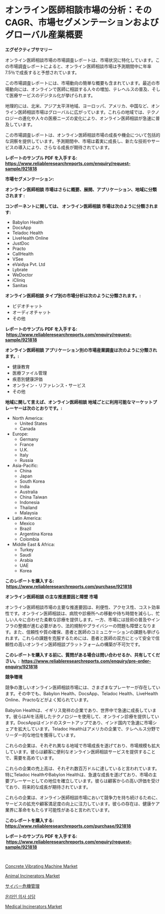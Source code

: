 <p><h1>オンライン医師相談市場の分析：そのCAGR、市場セグメンテーションおよびグローバル産業概要</h1></p><p><strong>エグゼクティブサマリー</strong></p>
<p><p>オンライン医師相談市場の市場調査レポートは、市場状況に特化しています。この市場調査レポートによると、オンライン医師相談市場は予測期間中に年率7.5％で成長すると予想されています。</p><p>この市場調査レポートには、市場動向の簡単な概要も含まれています。最近の市場動向には、オンラインで医師に相談する人々の増加、テレヘルスの普及、そして医療サービスのデジタル化が挙げられます。</p><p>地理的には、北米、アジア太平洋地域、ヨーロッパ、アメリカ、中国など、オンライン医師相談市場はグローバルに広がっています。これらの地域では、テクノロジーの進化や人々の医療ニーズの変化により、オンライン医師相談が急速に普及しています。</p><p>この市場調査レポートは、オンライン医師相談市場の成長や機会について包括的な洞察を提供しています。予測期間中、市場は着実に成長し、新たな技術やサービスの導入により、さらなる成長が期待されています。</p></p>
<p><strong>レポートのサンプル PDF を入手する: <a href="https://www.reliableresearchreports.com/enquiry/request-sample/921818">https://www.reliableresearchreports.com/enquiry/request-sample/921818</a></strong></p>
<p><strong>市場セグメンテーション:</strong></p>
<p><strong> オンライン医師相談 市場はさらに概要、展開、アプリケーション、地域に分類されます :</strong></p>
<p><strong>コンポーネントに関しては、 オンライン医師相談 市場は次のように分類されます: &nbsp;</strong></p>
<p><ul><li>Babylon Health</li><li>DocsApp</li><li>Teladoc Health</li><li>LiveHealth Online</li><li>JustDoc</li><li>Practo</li><li>CallHealth</li><li>VSee</li><li>eVaidya Pvt. Ltd</li><li>Lybrate</li><li>WeDoctor</li><li>iCliniq</li><li>Sanitas</li></ul></p>
<p><strong> オンライン医師相談 タイプ別の市場分析は次のように分類されます。:</strong></p>
<p><ul><li>ビデオチャット</li><li>オーディオチャット</li><li>その他</li></ul></p>
<p><strong>レポートのサンプル PDF を入手する: &nbsp;<a href="https://www.reliableresearchreports.com/enquiry/request-sample/921818">https://www.reliableresearchreports.com/enquiry/request-sample/921818</a></strong></p>
<p><strong> オンライン医師相談 アプリケーション別の市場産業調査は次のように分類されます。:</strong></p>
<p><ul><li>健康教育</li><li>医療ファイル管理</li><li>疾患別健康評価</li><li>オンライン・リファレンス・サービス</li><li>その他</li></ul></p>
<p><strong>地域に関して言えば、オンライン医師相談 地域ごとに利用可能なマーケットプレーヤーは次のとおりです。:</strong></p>
<p><ul>
    <li>
        North America:
        <ul>
            <li>United States</li>
            <li>Canada</li>
        </ul>
    </li>
    <li>
        Europe:
        <ul>
            <li>Germany</li>
            <li>France</li>
            <li>U.K.</li>
            <li>Italy</li>
            <li>Russia</li>
        </ul>
    </li>
    <li>
        Asia-Pacific:
        <ul>
            <li>China</li>
            <li>Japan</li>
            <li>South Korea</li>
            <li>India</li>
            <li>Australia</li>
            <li>China Taiwan</li>
            <li>Indonesia</li>
            <li>Thailand</li>
            <li>Malaysia</li>
        </ul>
    </li>
    <li>
        Latin America:
        <ul>
            <li>Mexico</li>
            <li>Brazil</li>
            <li>Argentina Korea</li>
            <li>Colombia</li>
        </ul>
    </li>
    <li>
        Middle East & Africa:
        <ul>
            <li>Turkey</li>
            <li>Saudi</li>
            <li>Arabia</li>
            <li>UAE</li>
            <li>Korea</li>
        </ul>
    </li>
    </ul></p>
<p><strong>このレポートを購入する: &nbsp;<a href="https://www.reliableresearchreports.com/purchase/921818">https://www.reliableresearchreports.com/purchase/921818</a></strong></p>
<p><strong>オンライン医師相談 の主な推進要因と障壁 市場</strong></p>
<p><p>オンライン医師相談市場の主要な推進要因は、利便性、アクセス性、コスト効率性です。オンライン医師相談は、病院や診療所への移動や待ち時間を減らし、忙しい人々に合わせた柔軟な診療を提供します。一方、市場には技術の普及やインフラの整備が進む必要があり、法的規制やプライバシーの問題も障壁となります。また、信頼性や質の確保、患者と医師のコミュニケーションの課題も挙げられます。これらの課題を克服するためには、患者と医師の双方にとって安全で信頼性の高いオンライン医師相談プラットフォームの構築が不可欠です。</p></p>
<p><strong>このレポートを購入する前に、質問がある場合は問い合わせるか、共有してください。:&nbsp; <a href="https://www.reliableresearchreports.com/enquiry/pre-order-enquiry/921818">https://www.reliableresearchreports.com/enquiry/pre-order-enquiry/921818</a></strong></p>
<p><strong>競争環境</strong></p>
<p><p>競争の激しいオンライン医師相談市場には、さまざまなプレーヤーが存在しています。その中でも、Babylon Health、DocsApp、Teladoc Health、LiveHealth Online、Practoなどがよく知られています。</p><p>Babylon Healthは、イギリス発祥の企業であり、世界中で急速に成長しています。彼らはAIを活用したテクノロジーを使用して、オンライン診療を提供しています。DocsAppはインドのスタートアップであり、インド国内で急速に市場シェアを拡大しています。Teladoc Healthはアメリカの企業で、テレヘルス分野でリーダー的な地位を獲得しています。</p><p>これらの企業は、それぞれ異なる地域で市場成長を遂げており、市場規模も拡大しています。彼らは顧客に便利なオンライン医師相談サービスを提供することで、需要を高めています。</p><p>これらの企業の売上高は、それぞれ数百万ドルに達していると言われています。特にTeladoc HealthやBabylon Healthは、急速な成長を遂げており、市場の主要プレーヤーとしての地位を確立しています。彼らは顧客からの高い評価を受けており、将来的な成長が期待されています。</p><p>これらの企業は、オンライン医師相談市場において競争力を持ち続けるために、サービスの拡充や顧客満足度の向上に注力しています。彼らの存在は、健康ケア業界に革命をもたらす可能性があると言われています。</p></p>
<p><strong>このレポートを購入する: &nbsp; <a href="https://www.reliableresearchreports.com/purchase/921818">https://www.reliableresearchreports.com/purchase/921818</a></strong></p>
<p><strong>レポートのサンプル PDF を入手する: &nbsp;<a href="https://www.reliableresearchreports.com/enquiry/request-sample/921818">https://www.reliableresearchreports.com/enquiry/request-sample/921818</a></strong><strong></strong></p>
<p>&nbsp;</p>
<p><p><a href="https://github.com/khansimonweber1lqujlwoz15d/Market-Research-Report-List-1/blob/main/concrete-vibrating-machine-market.md">Concrete Vibrating Machine Market</a></p><p><a href="https://issuu.com/reportprime-2/docs/animal-incinerators-market-size-2030.pptx">Animal Incinerators Market</a></p><p><a href="https://github.com/lababdou/Market-Research-Report-List-2/blob/main/7091520182348.md">サイバー危機管理</a></p><p><a href="https://github.com/sougarounis/Market-Research-Report-List-2/blob/main/3397815182344.md">온라인 의사 상담</a></p><p><a href="https://issuu.com/reportprime-2/docs/medical-incinerators-market-size-2030.pptx">Medical Incinerators Market</a></p></p>